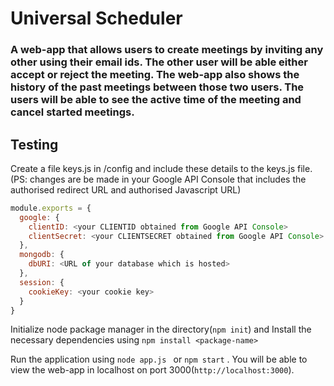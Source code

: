 # Universal Scheduler

### A web-app that allows users to create meetings by inviting any other using their email ids. The other user will be able either accept or reject the meeting. The web-app also shows the history of the past meetings between those two users. The users will be able to see the active time of the meeting and cancel started meetings.

## Testing

Create a file keys.js in /config and include these details to the keys.js file. (PS: changes are be made in your Google API Console that includes the authorised redirect URL and authorised Javascript URL)

```javascript
module.exports = {
  google: {
    clientID: <your CLIENTID obtained from Google API Console>
    clientSecret: <your CLIENTSECRET obtained from Google API Console>
  },
  mongodb: {
    dbURI: <URL of your database which is hosted>
  },
  session: {
    cookieKey: <your cookie key>
  }
}
```

Initialize node package manager in the directory(``` npm init ```) and Install the necessary dependencies using ``` npm install <package-name> ```

Run the application using ```node app.js ``` or ``` npm start ``` . You will be able to view the web-app in localhost on port 3000(``` http://localhost:3000 ```).
